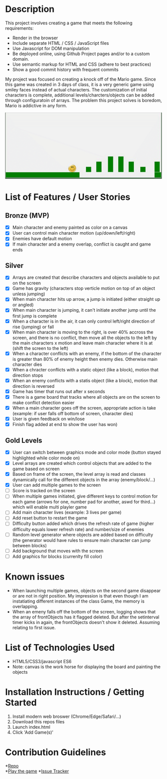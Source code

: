 # Description
This project involves creating a game that meets the following requirements:
* Render in the browser
* Include separate HTML / CSS / JavaScript files
* Use Javascript for DOM manipulation
* Be deployed online, using Github Project pages and/or to a custom domain.
* Use semantic markup for HTML and CSS (adhere to best practices)
* Show a good commit history with frequent commits  

My project was focused on creating a knock off of the Mario game.  Since this game was created 
in 3 days of class, it is a very generic game using smiley faces instead of actual characters. 
The customization of initial characters is complete, additional levels/charcters/objects can be added through configuratoin of arrays.  The problem this project solves is boredom, Mario is addictive in any form.
<div align="center">
  <img src="https://github.com/mo49838/mario/blob/main/mario.gif"></img>
</div>

# List of Features / User Stories
## Bronze (MVP)
- [x] Main character and enemy painted as color on a canvas
- [x] User can control main character motion (up/down/left/right)
- [x] Enemies have default motion
- [x] If main character and a enemy overlap, conflict is caught and game ends

## Silver
- [x] Arrays are created that describe characters and objects available to put on the screen
- [x] Game has gravity (characters stop verticle motion on top of an object unless jumping)
- [x] When main character hits up arrow, a jump is initiated (either straight up or angled)
- [x] When main character is jumping, it can't initiate another jump until the first jump is complete
- [x] When a character is in the air, it can only control left/right direction of rise (jumping) or fall
- [x] When main character is moving to the right, is over 40% accross the screen, and there is no conflict, then move all the objects to the left by the main characters x motion and leave main character where it is at (shift the screen to the left)
- [x] When a character conflicts with an enemy, if the bottom of the character is greater than 80% of enemy height then enemy dies.  Otherwise main character dies
- [x] When a chracter conflicts with a static object (like a block), motion that direction stops
- [x] When an enemy conflicts with a statis object (like a block), motion that direction is reversed
- [x] Game has timer that runs out after x seconds
- [x] There is a game board that tracks where all objects are on the screen to make conflict detection easier
- [x] When a main character goes off the screen, appropriate action is take (example:  if user falls off bottom of screen, character dies)
- [x] User is given feedback on win/lose 
- [x] Finish flag added at end to show the user has won)

## Gold Levels
- [x] User can switch between graphics mode and color mode (button stayed highlighted while color mode on)
- [x] Level arrays are created which control objects that are added to the game based on screen
- [x] Based on frame of the screen, the level array is read and classes dynamically call for the different objects in the array (enemy/block/...)
- [x] User can add multiple games to the screen
- [ ] Score is tracked on the screen
- [ ] When multiple games initiated, give different keys to control motion for each game (arrows for one, number pad for another, aswd for third...) which will enable multi playler game
- [ ] Add main character lives (example: 3 lives per game)
- [ ] Add reset button to restart the game
- [ ] Difficulty button added which drives the refresh rate of game (higher difficulty equals lower refresh rate) and number/size of enemies 
- [ ] Random level generator where objects are added based on difficulty (the generator would have rules to ensure main character can jump between blocks)
- [ ] Add background that moves with the screen
- [ ] Add graphics for blocks (currenlty fill color)

# Known issues
* When launching multiple games, objects on the second game disappear or are not in right position.  My impression is that even though I am instatiating different instances of the class Game, the memory is overlapping.  
* When an emeny falls off the bottom of the screen, logging shows that the array of frontObjects has it flagged deleted.  But after the setinterval timer kicks in again, the frontObjects doesn't show it deleted.  Assuming relating to first issue.

# List of Technologies Used
* HTML5/CSS3/javascript ES6
* Note: canvas is the work horse for displaying the board and painting the objects

# Installation Instructions / Getting Started
1. Install modern web broswer (Chrome/Edge/Safari/...)
1. Download this repos files
1. Launch index.html
1. Click 'Add Game(s)'

# Contribution Guidelines
*[Repo](https://github.com/mo49838/mario)  
*[Play the game](https://pensive-payne-6a95b2.netlify.app/) 
*[Issue Tracker](https://github.com/mo49838/mario/issues) 
